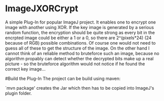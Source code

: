 ImageJXORCrypt
==============

A simple Plug-In for popular ImageJ project. It enables one to encrypt one image with another using XOR. If the key image is
generated by a serious random function, the encryption should be quite strong as every bit in the encrpted image could be either a
1 or a 0, so there are 2^(pixels*24) (24 because of RGB) possible combinations. Of course one would not need to guess all of these to get the structure of the image.
On the other hand I cannot think of an reliable method to bruteforce such an image, because no algorithm propably can detect whether the
decrypted bits make up a real picture - so the bruteforce algorithm would not notice if he found the correct key image...

#Build the Plug-In
The project can be build using maven:

´mvn package' creates the Jar which then has to be copied into ImageJ's plugin folder.
